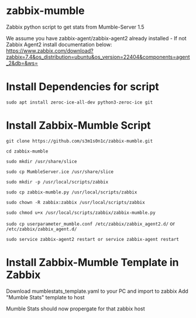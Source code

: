 # zabbix-mumble
Zabbix python script to get stats from Mumble-Server 1.5

We assume you have zabbix-agent/zabbix-agent2 already installed - If not Zabbix Agent2 install documentation below:
https://www.zabbix.com/download?zabbix=7.4&os_distribution=ubuntu&os_version=22404&components=agent_2&db=&ws=

# Install Dependencies for script

`sudo apt install zeroc-ice-all-dev python3-zeroc-ice git`

# Install Zabbix-Mumble Script

`git clone https://github.com/s3m1s0n1c/zabbix-mumble.git`

`cd zabbix-mumble`

`sudo mkdir /usr/share/slice`

`sudo cp MumbleServer.ice /usr/share/slice`

`sudo mkdir -p /usr/local/scripts/zabbix`

`sudo cp zabbix-mumble.py /usr/local/scripts/zabbix`

`sudo chown -R zabbix:zabbix /usr/local/scripts/zabbix`

`sudo chmod u+x /usr/local/scripts/zabbix/zabbix-mumble.py`

`sudo cp userparameter_mumble.conf /etc/zabbix/zabbix_agent2.d/` or `/etc/zabbix/zabbix_agent.d/`

`sudo service zabbix-agent2 restart or service zabbix-agent restart`

# Install Zabbix-Mumble Template in Zabbix

Download mumblestats_template.yaml to your PC and import to zabbix
Add "Mumble Stats" template to host

Mumble Stats should now propergate for that zabbix host


